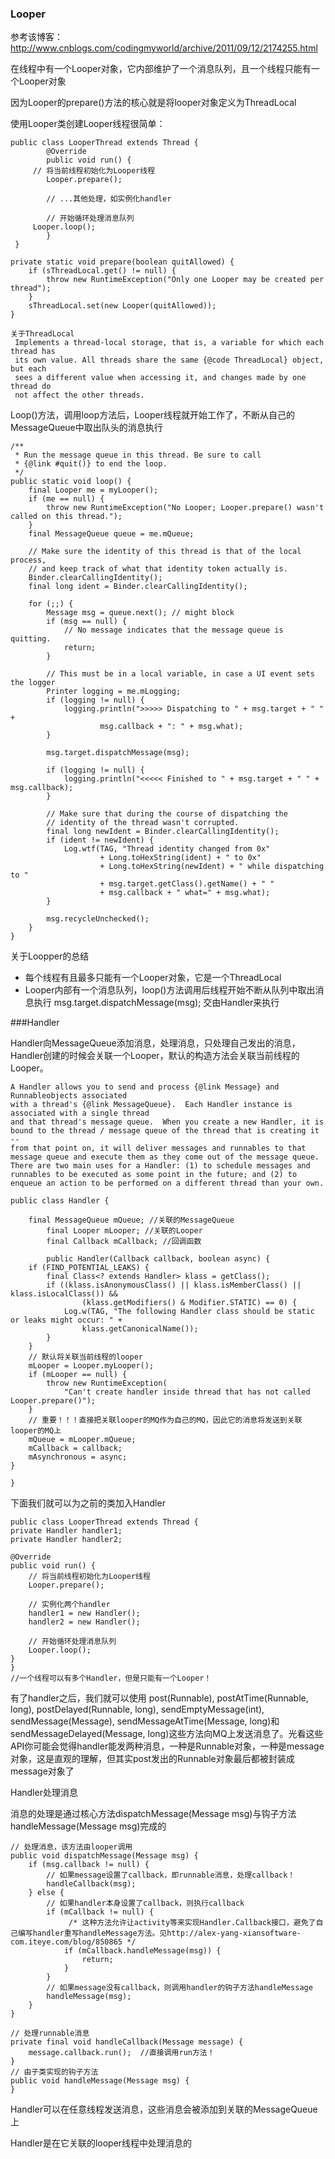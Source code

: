 ### Looper

参考该博客：http://www.cnblogs.com/codingmyworld/archive/2011/09/12/2174255.html

在线程中有一个Looper对象，它内部维护了一个消息队列，且一个线程只能有一个Looper对象

因为Looper的prepare()方法的核心就是将looper对象定义为ThreadLocal

使用Looper类创建Looper线程很简单：

	public class LooperThread extends Thread {
    		@Override
    		public void run() {
       	 // 将当前线程初始化为Looper线程
        	Looper.prepare();
        
        	// ...其他处理，如实例化handler
        
        	// 开始循环处理消息队列
       	 Looper.loop();
    		}
     }
	
	private static void prepare(boolean quitAllowed) {
        if (sThreadLocal.get() != null) {
            throw new RuntimeException("Only one Looper may be created per thread");
        }
        sThreadLocal.set(new Looper(quitAllowed));
    }
    
    关于ThreadLocal
     Implements a thread-local storage, that is, a variable for which each thread has 
     its own value. All threads share the same {@code ThreadLocal} object, but each 
     sees a different value when accessing it, and changes made by one thread do 
     not affect the other threads.
     
Loop()方法，调用loop方法后，Looper线程就开始工作了，不断从自己的MessageQueue中取出队头的消息执行

	/**
     * Run the message queue in this thread. Be sure to call
     * {@link #quit()} to end the loop.
     */
    public static void loop() {
        final Looper me = myLooper();
        if (me == null) {
            throw new RuntimeException("No Looper; Looper.prepare() wasn't called on this thread.");
        }
        final MessageQueue queue = me.mQueue;

        // Make sure the identity of this thread is that of the local process,
        // and keep track of what that identity token actually is.
        Binder.clearCallingIdentity();
        final long ident = Binder.clearCallingIdentity();

        for (;;) {
            Message msg = queue.next(); // might block
            if (msg == null) {
                // No message indicates that the message queue is quitting.
                return;
            }

            // This must be in a local variable, in case a UI event sets the logger
            Printer logging = me.mLogging;
            if (logging != null) {
                logging.println(">>>>> Dispatching to " + msg.target + " " +
                        msg.callback + ": " + msg.what);
            }

            msg.target.dispatchMessage(msg);

            if (logging != null) {
                logging.println("<<<<< Finished to " + msg.target + " " + msg.callback);
            }

            // Make sure that during the course of dispatching the
            // identity of the thread wasn't corrupted.
            final long newIdent = Binder.clearCallingIdentity();
            if (ident != newIdent) {
                Log.wtf(TAG, "Thread identity changed from 0x"
                        + Long.toHexString(ident) + " to 0x"
                        + Long.toHexString(newIdent) + " while dispatching to "
                        + msg.target.getClass().getName() + " "
                        + msg.callback + " what=" + msg.what);
            }

            msg.recycleUnchecked();
        }
    }

关于Loopper的总结

* 每个线程有且最多只能有一个Looper对象，它是一个ThreadLocal
* Looper内部有一个消息队列，loop()方法调用后线程开始不断从队列中取出消息执行 msg.target.dispatchMessage(msg); 交由Handler来执行

###Handler

Handler向MessageQueue添加消息，处理消息，只处理自己发出的消息，Handler创建的时候会关联一个Looper，默认的构造方法会关联当前线程的Looper。

	A Handler allows you to send and process {@link Message} and Runnableobjects associated 
	with a thread's {@link MessageQueue}.  Each Handler instance is associated with a single thread 
	and that thread's message queue.  When you create a new Handler, it is bound to the thread / message queue of the thread that is creating it -- 
	from that point on, it will deliver messages and runnables to that message queue and execute them as they come out of the message queue. There are two main uses for a Handler: (1) to schedule messages and runnables to be executed as some point in the future; and (2) to enqueue an action to be performed on a different thread than your own.
	
	public class Handler {
		
		final MessageQueue mQueue; //关联的MessageQueue
    		final Looper mLooper; //关联的Looper
    		final Callback mCallback; //回调函数
    		
    		public Handler(Callback callback, boolean async) {
        if (FIND_POTENTIAL_LEAKS) {
            final Class<? extends Handler> klass = getClass();
            if ((klass.isAnonymousClass() || klass.isMemberClass() || klass.isLocalClass()) &&
                    (klass.getModifiers() & Modifier.STATIC) == 0) {
                Log.w(TAG, "The following Handler class should be static or leaks might occur: " +
                    klass.getCanonicalName());
            }
        }
		// 默认将关联当前线程的looper
        mLooper = Looper.myLooper();
        if (mLooper == null) {
            throw new RuntimeException(
                "Can't create handler inside thread that has not called Looper.prepare()");
        }
        // 重要！！！直接把关联looper的MQ作为自己的MQ，因此它的消息将发送到关联looper的MQ上
        mQueue = mLooper.mQueue;
        mCallback = callback;
        mAsynchronous = async;
    }
		
	}
	
下面我们就可以为之前的类加入Handler

	public class LooperThread extends Thread {
    private Handler handler1;
    private Handler handler2;

    @Override
    public void run() {
        // 将当前线程初始化为Looper线程
        Looper.prepare();
        
        // 实例化两个handler
        handler1 = new Handler();
        handler2 = new Handler();
        
        // 开始循环处理消息队列
        Looper.loop();
    }
    }
    //一个线程可以有多个Handler，但是只能有一个Looper！
   
有了handler之后，我们就可以使用 post(Runnable), postAtTime(Runnable, long), postDelayed(Runnable, long), sendEmptyMessage(int), sendMessage(Message), sendMessageAtTime(Message, long)和 sendMessageDelayed(Message, long)这些方法向MQ上发送消息了。光看这些API你可能会觉得handler能发两种消息，一种是Runnable对象，一种是message对象，这是直观的理解，但其实post发出的Runnable对象最后都被封装成message对象了

Handler处理消息

消息的处理是通过核心方法dispatchMessage(Message msg)与钩子方法handleMessage(Message msg)完成的

	// 处理消息，该方法由looper调用
    public void dispatchMessage(Message msg) {
        if (msg.callback != null) {
            // 如果message设置了callback，即runnable消息，处理callback！
            handleCallback(msg);
        } else {
            // 如果handler本身设置了callback，则执行callback
            if (mCallback != null) {
                 /* 这种方法允许让activity等来实现Handler.Callback接口，避免了自己编写handler重写handleMessage方法。见http://alex-yang-xiansoftware-com.iteye.com/blog/850865 */
                if (mCallback.handleMessage(msg)) {
                    return;
                }
            }
            // 如果message没有callback，则调用handler的钩子方法handleMessage
            handleMessage(msg);
        }
    }
    
    // 处理runnable消息
    private final void handleCallback(Message message) {
        message.callback.run();  //直接调用run方法！
    }
    // 由子类实现的钩子方法
    public void handleMessage(Message msg) {
    }
    
Handler可以在任意线程发送消息，这些消息会被添加到关联的MessageQueue上

Handler是在它关联的looper线程中处理消息的
	

	
	
